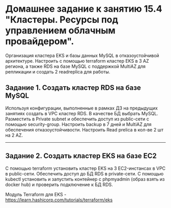 # Домашнее задание к занятию 15.4 "Кластеры. Ресурсы под управлением облачным провайдером".

Организация кластера EKS и базы данных MySQL в отказоустойчивой архитектуре.
Настроить с помощью terraform кластер EKS в 3 AZ региона, а также RDS на базе MySQL с поддержкой MultiAZ для репликации и создать 2 readreplica для работы.


## Задание 1. Создать кластер RDS на базе MySQL

Используя конфигурации, выполненные в рамках ДЗ на предыдущих занятиях создать в VPC кластер RDS.
В качестве БД выбрать MySQL. Разместить в Private subnet и обеспечить доступ из public-сети c помощью security-group.
Настроить backup в 7 дней и MultiAZ для обеспечения отказоустойчивости.
Настроить Read prelica в кол-ве 2 шт на 2 AZ.

---

## Задание 2. Создать кластер EKS на базе EC2

С помощью terraform установить кластер EKS на 3 EC2-инстансах в VPC в public-сети.
Обеспечить доступ до БД RDS в private-сети.
С помощью kubectl установить и запустить контейнер с phpmyadmin (образ взять из docker hub) и проверить подключение к БД RDS.

Модуль Terraform для EKS - 
https://learn.hashicorp.com/tutorials/terraform/eks 
